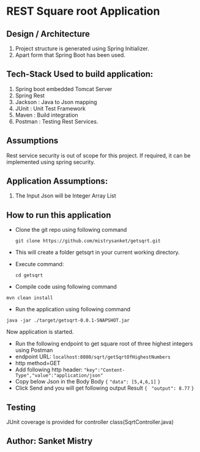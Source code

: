 # REST Square root Application
## Design / Architecture
1. Project structure is generated using Spring Initializer. 
2. Apart form that Spring Boot has been used.

## Tech-Stack Used to build application:
1. Spring boot embedded Tomcat Server
2. Spring Rest
3. Jackson : Java to Json mapping
4. JUnit : Unit Test Framework
5. Maven : Build integration
6. Postman : Testing Rest Services.

##  Assumptions
Rest service security is out of scope for this project. If required, it can be implemented using spring security.

## Application Assumptions: 
1. The Input Json will be Integer Array List


## How to run this application
* Clone the git repo using following command

  ```git clone https://github.com/mistrysanket/getsqrt.git```

* This will create a folder getsqrt in your current working directory.

* Execute command:

  ```cd getsqrt```

* Compile code using following command

```mvn clean install```

* Run the application using following command

```java -jar ./target/getsqrt-0.0.1-SNAPSHOT.jar```

Now application is started.

* Run the following endpoint to get square root of three highest integers using Postman
* endpoint URL: 
```localhost:8080/sqrt/getSqrtOfHighestNumbers```
* http method=GET
* Add following http header:
 ```"key":"Content-Type","value":"application/json"```
* Copy below Json in the Body
Body
```{```
  ```"data": [5,4,6,1]```
```}```
* Click Send and you will get following output
Result
```{```
   ``` "output": 8.77```
```}```

## Testing
JUnit coverage is provided for controller class(SqrtController.java)

## Author: Sanket Mistry
